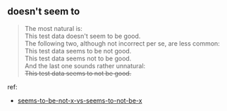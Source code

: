 ## doesn't seem to
> The most natural is:\
This test data doesn't seem to be good.\
The following two, although not incorrect per se, are less common:\
This test data seems to be not good.\
This test data seems not to be good.\
And the last one sounds rather unnatural:\
~~This test data seems to not be good.~~

ref: 
- [seems-to-be-not-x-vs-seems-to-not-be-x](https://english.stackexchange.com/questions/57340/seems-to-be-not-x-vs-seems-to-not-be-x)
